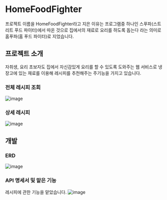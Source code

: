 
# HomeFoodFighter
프로젝트 이름을 HomeFoodFighter라고 지은 이유는 프로그램중 하나인 스푸파(스트리트 푸드 파이터)에서 따온 것으로
집에서의 재료로 요리를 하도록 돕는다 라는 의미로 홈푸파(홈 푸드 파이터)로 지었습니다.


## 프로젝트 소개
자취생, 요리 초보자도 집에서 자신감있게 요리를 할 수 있도록 도와주는 웹 서비스로 냉장고에 있는 재료를 이용해 레시피를 추천해주는 주기능을 가지고 있습니다.



### 전체 레시피 조회
![image](https://github.com/user-attachments/assets/63bf1059-fd5c-40ca-be8d-3766693837f2)




### 상세 레시피
![image](https://github.com/user-attachments/assets/0f0d5253-f9eb-404c-a358-d57a584fe259)






## 개발 

### ERD

![image](https://github.com/user-attachments/assets/560fcd6c-f211-44a7-a225-7fbd1eb886ad)




### API 명세서 및 맡은 기능

레시피에 관한 기능을 맡았습니다.
![image](https://github.com/user-attachments/assets/12c69c6b-9af2-45da-9814-5123d4d237af)
